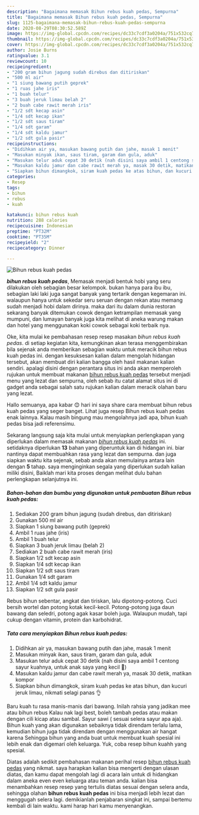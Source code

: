 ```yaml
---
description: "Bagaimana memasak Bihun rebus kuah pedas, Sempurna"
title: "Bagaimana memasak Bihun rebus kuah pedas, Sempurna"
slug: 1125-bagaimana-memasak-bihun-rebus-kuah-pedas-sempurna
date: 2020-08-29T08:30:52.589Z
image: https://img-global.cpcdn.com/recipes/dc33c7cdf3a0204a/751x532cq70/bihun-rebus-kuah-pedas-foto-resep-utama.jpg
thumbnail: https://img-global.cpcdn.com/recipes/dc33c7cdf3a0204a/751x532cq70/bihun-rebus-kuah-pedas-foto-resep-utama.jpg
cover: https://img-global.cpcdn.com/recipes/dc33c7cdf3a0204a/751x532cq70/bihun-rebus-kuah-pedas-foto-resep-utama.jpg
author: Josie Burns
ratingvalue: 3.1
reviewcount: 10
recipeingredient:
- "200 gram bihun jagung sudah direbus dan ditiriskan"
- "500 ml air"
- "1 siung bawang putih geprek"
- "1 ruas jahe iris"
- "1 buah telur"
- "3 buah jeruk limau belah 2"
- "2 buah cabe rawit merah iris"
- "1/2 sdt kecap asin"
- "1/4 sdt kecap ikan"
- "1/2 sdt saus tiram"
- "1/4 sdt garam"
- "1/4 sdt kaldu jamur"
- "1/2 sdt gula pasir"
recipeinstructions:
- "Didihkan air ya, masukan bawang putih dan jahe, masak 1 menit"
- "Masukan minyak ikan, saus tiram, garam dan gula, aduk"
- "Masukan telur aduk cepat 30 detik (nah disini saya ambil 1 centong sayur kuahnya, untuk anak saya yang kecil 🤭)"
- "Masukan kaldu jamur dan cabe rawit merah ya, masak 30 detik, matikan kompor"
- "Siapkan bihun dimangkok, siram kuah pedas ke atas bihun, dan kucuri jeruk limau, nikmati selagi panas 👌"
categories:
- Resep
tags:
- bihun
- rebus
- kuah

katakunci: bihun rebus kuah 
nutrition: 288 calories
recipecuisine: Indonesian
preptime: "PT32M"
cooktime: "PT35M"
recipeyield: "2"
recipecategory: Dinner

---
```



![Bihun rebus kuah pedas](https://img-global.cpcdn.com/recipes/dc33c7cdf3a0204a/751x532cq70/bihun-rebus-kuah-pedas-foto-resep-utama.jpg)

<b><i>bihun rebus kuah pedas</i></b>, Memasak menjadi bentuk hobi yang seru dilakukan oleh sebagian besar kelompok. bukan hanya para ibu ibu, sebagian laki laki juga sangat banyak yang tertarik dengan kegemaran ini. walaupun hanya untuk sekedar seru seruan dengan rekan atau memang sudah menjadi hobi dalam dirinya. maka dari itu dalam dunia restoran sekarang banyak ditemukan cowok dengan ketrampilan memasak yang mumpuni, dan lumayan banyak juga kita melihat di aneka warung makan dan hotel yang menggunakan koki cowok sebagai koki terbaik nya.

Oke, kita mulai ke pembahasan resep resep masakan <i>bihun rebus kuah pedas</i>. di setiap kegiatan kita, kemungkinan akan terasa menggembirakan bila sejenak anda memberikan sebagian waktu untuk meracik bihun rebus kuah pedas ini. dengan kesuksesan kalian dalam mengolah hidangan tersebut, akan membuat diri kalian bangga oleh hasil makanan kalian sendiri. apalagi disini dengan perantara situs ini anda akan memperoleh rujukan untuk membuat makanan <u>bihun rebus kuah pedas</u> tersebut menjadi menu yang lezat dan sempurna, oleh sebab itu catat alamat situs ini di gadget anda sebagai salah satu rujukan kalian dalam meracik olahan baru yang lezat.

Hallo semuanya, apa kabar 😊 hari ini saya share cara membuat bihun rebus kuah pedas yang seger banget. Lihat juga resep Bihun rebus kuah pedas enak lainnya. Kalau masih bingung mau mengolahnya jadi apa, bihun kuah pedas bisa jadi referensimu.


Sekarang langsung saja kita mulai untuk menyiapkan perlengkapan yang diperlukan dalam memasak makanan <u><i>bihun rebus kuah pedas</i></u> ini. setidaknya diperlukan <b>13</b> bahan yang diperuntuk kan di hidangan ini. biar nantinya dapat membuahkan rasa yang lezat dan sempurna. dan juga siapkan waktu kita sejenak, sebab anda akan memulainya antara lain dengan <b>5</b> tahap. saya menginginkan segala yang diperlukan sudah kalian miliki disini, Baiklah mari kita proses dengan melihat dulu bahan perlengkapan selanjutnya ini.

<!--inarticleads1-->

##### Bahan-bahan dan bumbu yang digunakan untuk pembuatan Bihun rebus kuah pedas:

1. Sediakan 200 gram bihun jagung (sudah direbus, dan ditiriskan)
1. Gunakan 500 ml air
1. Siapkan 1 siung bawang putih (geprek)
1. Ambil 1 ruas jahe (iris)
1. Ambil 1 buah telur
1. Siapkan 3 buah jeruk limau (belah 2)
1. Sediakan 2 buah cabe rawit merah (iris)
1. Siapkan 1/2 sdt kecap asin
1. Siapkan 1/4 sdt kecap ikan
1. Siapkan 1/2 sdt saus tiram
1. Gunakan 1/4 sdt garam
1. Ambil 1/4 sdt kaldu jamur
1. Siapkan 1/2 sdt gula pasir


Rebus bihun sebentar, angkat dan tiriskan, lalu dipotong-potong. Cuci bersih wortel dan potong kotak kecil-kecil. Potong-potong juga daun bawang dan seledri, potong agak kasar boleh juga. Walaupun mudah, tapi cukup dengan vitamin, protein dan karbohidrat. 

<!--inarticleads2-->

##### Tata cara menyiapkan Bihun rebus kuah pedas:

1. Didihkan air ya, masukan bawang putih dan jahe, masak 1 menit
1. Masukan minyak ikan, saus tiram, garam dan gula, aduk
1. Masukan telur aduk cepat 30 detik (nah disini saya ambil 1 centong sayur kuahnya, untuk anak saya yang kecil 🤭)
1. Masukan kaldu jamur dan cabe rawit merah ya, masak 30 detik, matikan kompor
1. Siapkan bihun dimangkok, siram kuah pedas ke atas bihun, dan kucuri jeruk limau, nikmati selagi panas 👌


Baru kuah tu rasa manis-manis dari bawang. Inilah rahsia yang jadikan mee atau bihun rebus Kalau nak lagi best, boleh tambah pedas atau makan dengan cili kicap atau sambal. Sayur sawi ( sesuai selera sayur apa aja). Bihun kuah yang akan digunakan sebaiknya tidak direndam terlalu lama, kemudian bihun juga tidak direndam dengan menggunakan air hangat karena Sehingga bihun yang anda buat untuk membuat kuah spesial ini lebih enak dan digemari oleh keluarga. Yuk, coba resep bihun kuahh yang spesial. 

Diatas adalah sedikit pembahasan makanan perihal resep <u>bihun rebus kuah pedas</u> yang nikmat. saya harapkan kalian bisa mengerti dengan ulasan diatas, dan kamu dapat mengolah lagi di acara lain untuk di hidangkan dalam aneka even even keluarga atau teman anda. kalian bisa menambahkan resep resep yang tertulis diatas sesuai dengan selera anda, sehingga olahan <b>bihun rebus kuah pedas</b> ini bisa menjadi lebih lezat dan menggugah selera lagi. demikianlah penjabaran singkat ini, sampai bertemu kembali di lain waktu. kami harap hari kamu menyenangkan.
